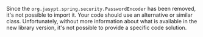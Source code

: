 Since the `org.jasypt.spring.security.PasswordEncoder` has been removed, it's not possible to import it. Your code should use an alternative or similar class. Unfortunately, without more information about what is available in the new library version, it's not possible to provide a specific code solution.